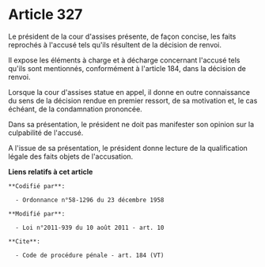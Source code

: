 # Article 327

Le président de la cour d'assises présente, de façon concise, les faits reprochés à l'accusé tels qu'ils résultent de la
décision de renvoi. 

Il expose les éléments à charge et à décharge concernant l'accusé tels qu'ils sont mentionnés, conformément à l'article 184,
dans la décision de renvoi. 

Lorsque la cour d'assises statue en appel, il donne en outre connaissance du sens de la décision rendue en premier ressort,
de sa motivation et, le cas échéant, de la condamnation prononcée. 

Dans sa présentation, le président ne doit pas manifester son opinion sur la culpabilité de l'accusé. 

A l'issue de sa présentation, le président donne lecture de la qualification légale des faits objets de l'accusation.

**Liens relatifs à cet article**

	**Codifié par**:

	  - Ordonnance n°58-1296 du 23 décembre 1958

	**Modifié par**:

	  - Loi n°2011-939 du 10 août 2011 - art. 10

	**Cite**:

	  - Code de procédure pénale - art. 184 (VT)
